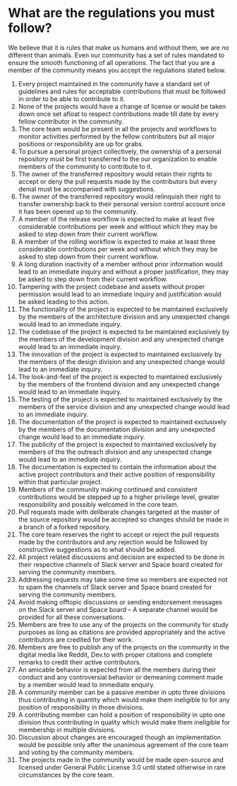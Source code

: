 # What are the regulations you must follow?

We believe that it is rules that make us humans and without them, we are no different than animals. Even our community has a set of rules mandated to ensure the smooth functioning of all operations. The fact that you are a member of the community means you accept the regulations stated below.

1. Every project maintained in the community have a standard set of guidelines and rules for acceptable contributions that must be followed in order to be able to contribute to it. 
2. None of the projects would have a change of license or would be taken down once set afloat to respect contributions made till date by every fellow contributor in the community.
3. The core team would be present in all the projects and workflows to monitor activities performed by the fellow contributors but all major positions or responsibility are up for grabs.
4. To pursue a personal project collectively, the ownership of a personal repository must be first transferred to the our organization to enable members of the community to contribute to it.
5. The owner of the transferred repository would retain their rights to accept or deny the pull requests made by the contributors but every denial must be accompanied with suggestions.
6. The owner of the transferred repository would relinquish their right to transfer ownership back to their personal version control account once it has been opened up to the community.
7. A member of the release workflow is expected to make at least five considerable contributions per week and without which they may be asked to step down from their current workflow.
8. A member of the rolling workflow is expected to make at least three considerable contributions per week and without which they may be asked to step down from their current workflow.
9. A long duration inactivity of a member without prior information would lead to an immediate inquiry and without a proper justification, they may be asked to step down from their current workflow.
10. Tampering with the project codebase and assets without proper permission would lead to an immediate inquiry and justification would be asked leading to this action.
11. The functionality of the project is expected to be maintained exclusively by the members of the architecture division and any unexpected change would lead to an immediate inquiry.
12. The codebase of the project is expected to be maintained exclusively by the members of the development division and any unexpected change would lead to an immediate inquiry.
13. The innovation of the project is expected to maintained exclusively by the members of the design division and any unexpected change would lead to an immediate inquiry.
14. The look-and-feel of the project is expected to maintained exclusively by the members of the frontend division and any unexpected change would lead to an immediate inquiry.
15. The testing of the project is expected to maintained exclusively by the members of the service division and any unexpected change would lead to an immediate inquiry.
16. The documentation of the project is expected to maintained exclusively by the members of the documentation division and any unexpected change would lead to an immediate inquiry.
17. The publicity of the project is expected to maintained exclusively by members of the the outreach division and any unexpected change would lead to an immediate inquiry.
18. The documentation is expected to contain the information about the active project contributors and their active position of responsibility within that particular project.
19. Members of the community making continued and consistent contributions would be stepped up to a higher privilege level, greater responsibility and possibly welcomed in the core team.
20. Pull requests made with deliberate changes targeted at the master of the source repository would be accepted so changes should be made in a branch of a forked repository.
21. The core team reserves the right to accept or reject the pull requests made by the contributors and any rejection would be followed by constructive suggestions as to what should be added.
22. All project related discussions and decision are expected to be done in their respective channels of Slack server and Space board created for serving the community members.
23. Addressing requests may take some time so members are expected not to spam the channels of Slack server and Space board created for serving the community members.
24. Avoid making offtopic discussions or sending endorsement messages on the Slack server and Space board – A separate channel would be provided for all these conversations.
25. Members are free to use any of the projects on the community for study purposes as long as citations are provided appropriately and the active contributors are credited for their work.
26. Members are free to publish any of the projects on the community in the digital media like Reddit, Dev.to with proper citations and complete remarks to credit their active contributors.
27. An amicable behavior is expected from all the members during their conduct and any controversial behavior or demeaning comment made by a member would lead to immediate enquiry.
28. A community member can be a passive member in upto three divisions thus contributing in quantity which would make them ineligible to for any position of responsibility in those divisions.
29. A contributing member can hold a position of responsibility in upto one division thus contributing in quality which would make them ineligible for membership in multiple divisions.
30. Discussion about changes are encouraged though an implementation would be possible only after the unanimous agreement of the core team and voting by the community members.
31. The projects made in the community would be made open-source and licensed under General Public License 3.0 until stated otherwise in rare circumstances by the core team.